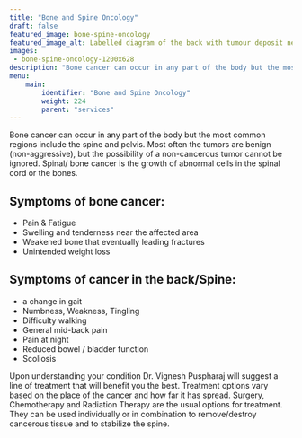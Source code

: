 ```yaml
---
title: "Bone and Spine Oncology"
draft: false
featured_image: bone-spine-oncology
featured_image_alt: Labelled diagram of the back with tumour deposit near spinal cord 
images:
 - bone-spine-oncology-1200x628
description: "Bone cancer can occur in any part of the body but the most common regions include the spine and pelvis. Most often the tumors are benign (non-aggressive), but the possibility of a non-cancerous tumor cannot be ignored. Spinal/ bone cancer is the growth of abnormal cells in the spinal cord or the bones."
menu:
    main:
        identifier: "Bone and Spine Oncology"
        weight: 224
        parent: "services"
---
```

Bone cancer can occur in any part of the body but the most common regions include the spine and pelvis. Most often the tumors are benign (non-aggressive), but the possibility of a non-cancerous tumor cannot be ignored. Spinal/ bone cancer is the growth of abnormal cells in the spinal cord or the bones.
<!--more-->
## Symptoms of bone cancer:
- Pain & Fatigue
- Swelling and tenderness near the affected area
- Weakened bone that eventually leading fractures
- Unintended weight loss

## Symptoms of cancer in the back/Spine:
- a change in gait
- Numbness, Weakness, Tingling
- Difficulty walking
- General mid-back pain
- Pain at night
- Reduced bowel / bladder function
- Scoliosis

Upon understanding your condition Dr. Vignesh Puspharaj will suggest a line of treatment that will benefit you the best. Treatment options vary based on the place of the cancer and how far it has spread. Surgery, Chemotherapy and Radiation Therapy are the usual options for treatment. They can be used individually or in combination to remove/destroy cancerous tissue and to stabilize the spine.
